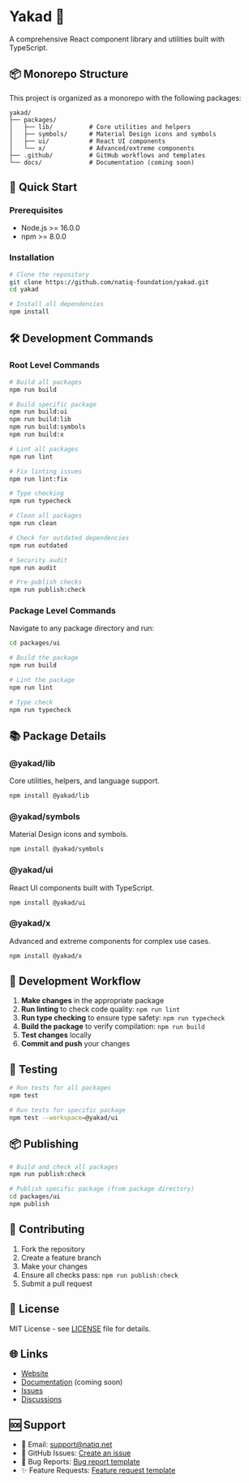 # Yakad 🚀

A comprehensive React component library and utilities built with TypeScript.

## 📦 Monorepo Structure

This project is organized as a monorepo with the following packages:

```
yakad/
├── packages/
│   ├── lib/          # Core utilities and helpers
│   ├── symbols/      # Material Design icons and symbols
│   ├── ui/           # React UI components
│   └── x/            # Advanced/extreme components
├── .github/          # GitHub workflows and templates
└── docs/             # Documentation (coming soon)
```

## 🚀 Quick Start

### Prerequisites

-   Node.js >= 16.0.0
-   npm >= 8.0.0

### Installation

```bash
# Clone the repository
git clone https://github.com/natiq-foundation/yakad.git
cd yakad

# Install all dependencies
npm install
```

## 🛠️ Development Commands

### Root Level Commands

```bash
# Build all packages
npm run build

# Build specific package
npm run build:ui
npm run build:lib
npm run build:symbols
npm run build:x

# Lint all packages
npm run lint

# Fix linting issues
npm run lint:fix

# Type checking
npm run typecheck

# Clean all packages
npm run clean

# Check for outdated dependencies
npm run outdated

# Security audit
npm run audit

# Pre-publish checks
npm run publish:check
```

### Package Level Commands

Navigate to any package directory and run:

```bash
cd packages/ui

# Build the package
npm run build

# Lint the package
npm run lint

# Type check
npm run typecheck
```

## 📚 Package Details

### @yakad/lib

Core utilities, helpers, and language support.

```bash
npm install @yakad/lib
```

### @yakad/symbols

Material Design icons and symbols.

```bash
npm install @yakad/symbols
```

### @yakad/ui

React UI components built with TypeScript.

```bash
npm install @yakad/ui
```

### @yakad/x

Advanced and extreme components for complex use cases.

```bash
npm install @yakad/x
```

## 🔧 Development Workflow

1. **Make changes** in the appropriate package
2. **Run linting** to check code quality: `npm run lint`
3. **Run type checking** to ensure type safety: `npm run typecheck`
4. **Build the package** to verify compilation: `npm run build`
5. **Test changes** locally
6. **Commit and push** your changes

## 🧪 Testing

```bash
# Run tests for all packages
npm test

# Run tests for specific package
npm test --workspace=@yakad/ui
```

## 📦 Publishing

```bash
# Build and check all packages
npm run publish:check

# Publish specific package (from package directory)
cd packages/ui
npm publish
```

## 🤝 Contributing

1. Fork the repository
2. Create a feature branch
3. Make your changes
4. Ensure all checks pass: `npm run publish:check`
5. Submit a pull request

## 📄 License

MIT License - see [LICENSE](LICENSE) file for details.

## 🌐 Links

-   [Website](https://yakad.natiq.net)
-   [Documentation](https://docs.yakad.natiq.net) (coming soon)
-   [Issues](https://github.com/natiq-foundation/yakad/issues)
-   [Discussions](https://github.com/natiq-foundation/yakad/discussions)

## 🆘 Support

-   📧 Email: support@natiq.net
-   💬 GitHub Issues: [Create an issue](https://github.com/natiq-foundation/yakad/issues/new)
-   🐛 Bug Reports: [Bug report template](https://github.com/natiq-foundation/yakad/issues/new?template=bug_report.md)
-   ✨ Feature Requests: [Feature request template](https://github.com/natiq-foundation/yakad/issues/new?template=feature_request.md)
